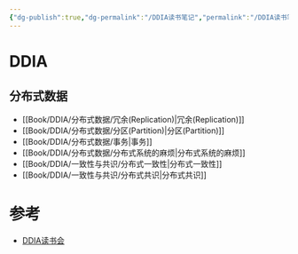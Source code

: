 ```yaml
---
{"dg-publish":true,"dg-permalink":"/DDIA读书笔记","permalink":"/DDIA读书笔记/"}
---
```



# DDIA

## 分布式数据

- [[Book/DDIA/分布式数据/冗余(Replication)\|冗余(Replication)]]
- [[Book/DDIA/分布式数据/分区(Partition)\|分区(Partition)]]
- [[Book/DDIA/分布式数据/事务\|事务]]
- [[Book/DDIA/分布式数据/分布式系统的麻烦\|分布式系统的麻烦]]
- [[Book/DDIA/一致性与共识/分布式一致性\|分布式一致性]]
- [[Book/DDIA/一致性与共识/分布式共识\|分布式共识]]

# 参考

- [DDIA读书会](https://ddia.qtmuniao.com/#/)